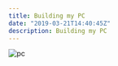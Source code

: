 ```yaml
---
title: Building my PC
date: "2019-03-21T14:40:45Z"
description: Building my PC
---
```


![pc](./pc.png)